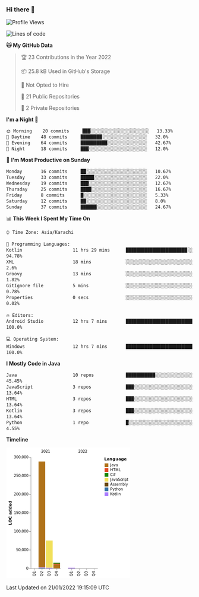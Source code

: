 ### Hi there 👋

<!--
**BilalJaved15/BilalJaved15** is a ✨ _special_ ✨ repository because its `README.md` (this file) appears on your GitHub profile.

Here are some ideas to get you started:

- 🔭 I’m currently working on ...
- 🌱 I’m currently learning ...
- 👯 I’m looking to collaborate on ...
- 🤔 I’m looking for help with ...
- 💬 Ask me about ...
- 📫 How to reach me: ...
- 😄 Pronouns: ...
- ⚡ Fun fact: ...
-->

<!--START_SECTION:waka-->
![Profile Views](http://img.shields.io/badge/Profile%20Views-1-blue)

![Lines of code](https://img.shields.io/badge/From%20Hello%20World%20I%27ve%20Written-380%20Thousand%20lines%20of%20code-blue)

**🐱 My GitHub Data** 

> 🏆 23 Contributions in the Year 2022
 > 
> 📦 25.8 kB Used in GitHub's Storage 
 > 
> 🚫 Not Opted to Hire
 > 
> 📜 21 Public Repositories 
 > 
> 🔑 2 Private Repositories  
 > 
**I'm a Night 🦉** 

```text
🌞 Morning    20 commits     ███░░░░░░░░░░░░░░░░░░░░░░   13.33% 
🌆 Daytime    48 commits     ████████░░░░░░░░░░░░░░░░░   32.0% 
🌃 Evening    64 commits     ██████████░░░░░░░░░░░░░░░   42.67% 
🌙 Night      18 commits     ███░░░░░░░░░░░░░░░░░░░░░░   12.0%

```
📅 **I'm Most Productive on Sunday** 

```text
Monday       16 commits     ██░░░░░░░░░░░░░░░░░░░░░░░   10.67% 
Tuesday      33 commits     █████░░░░░░░░░░░░░░░░░░░░   22.0% 
Wednesday    19 commits     ███░░░░░░░░░░░░░░░░░░░░░░   12.67% 
Thursday     25 commits     ████░░░░░░░░░░░░░░░░░░░░░   16.67% 
Friday       8 commits      █░░░░░░░░░░░░░░░░░░░░░░░░   5.33% 
Saturday     12 commits     ██░░░░░░░░░░░░░░░░░░░░░░░   8.0% 
Sunday       37 commits     ██████░░░░░░░░░░░░░░░░░░░   24.67%

```


📊 **This Week I Spent My Time On** 

```text
⌚︎ Time Zone: Asia/Karachi

💬 Programming Languages: 
Kotlin                   11 hrs 29 mins      ███████████████████████░░   94.78% 
XML                      18 mins             ░░░░░░░░░░░░░░░░░░░░░░░░░   2.6% 
Groovy                   13 mins             ░░░░░░░░░░░░░░░░░░░░░░░░░   1.82% 
GitIgnore file           5 mins              ░░░░░░░░░░░░░░░░░░░░░░░░░   0.78% 
Properties               0 secs              ░░░░░░░░░░░░░░░░░░░░░░░░░   0.02%

🔥 Editors: 
Android Studio           12 hrs 7 mins       █████████████████████████   100.0%

💻 Operating System: 
Windows                  12 hrs 7 mins       █████████████████████████   100.0%

```

**I Mostly Code in Java** 

```text
Java                     10 repos            ███████████░░░░░░░░░░░░░░   45.45% 
JavaScript               3 repos             ███░░░░░░░░░░░░░░░░░░░░░░   13.64% 
HTML                     3 repos             ███░░░░░░░░░░░░░░░░░░░░░░   13.64% 
Kotlin                   3 repos             ███░░░░░░░░░░░░░░░░░░░░░░   13.64% 
Python                   1 repo              █░░░░░░░░░░░░░░░░░░░░░░░░   4.55%

```


**Timeline**

![Chart not found](https://raw.githubusercontent.com/BilalJaved15/BilalJaved15/main/charts/bar_graph.png) 


 Last Updated on 21/01/2022 19:15:09 UTC
<!--END_SECTION:waka-->
